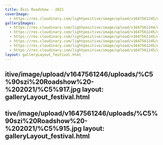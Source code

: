 ```yaml
---
title: Őszi Roadshow - 2021
coverImage:
  - https://res.cloudinary.com/lightpositive/image/upload/v1647561245/uploads/%C5%90szi%20Roadshow%20-%202021/%C5%91.jpg
galleryImages: 
  - https://res.cloudinary.com/lightpositive/image/upload/v1647561244/uploads/%C5%90szi%20Roadshow%20-%202021/%C5%913.jpg
  - https://res.cloudinary.com/lightpositive/image/upload/v1647561245/uploads/%C5%90szi%20Roadshow%20-%202021/%C5%916.jpg
  - https://res.cloudinary.com/lightpositive/image/upload/v1647561245/uploads/%C5%90szi%20Roadshow%20-%202021/%C5%914.jpg
  - https://res.cloudinary.com/lightpositive/image/upload/v1647561245/uploads/%C5%90szi%20Roadshow%20-%202021/%C5%918.jpg
  - https://res.cloudinary.com/lightpositive/image/upload/v1647561245/uploads/%C5%90szi%20Roadshow%20-%202021/%C5%911.jpg
  - https://res.cloudinary.com/lightpositive/image/upload/v1647561245/uploads/%C5%90szi%20Roadshow%20-%202021/%C5%91.jpg
layout: galleryLayout_festival.html
---
```

itive/image/upload/v1647561246/uploads/%C5%90szi%20Roadshow%20-%202021/%C5%917.jpg
layout: galleryLayout_festival.html
---
tive/image/upload/v1647561246/uploads/%C5%90szi%20Roadshow%20-%202021/%C5%915.jpg
layout: galleryLayout_festival.html
---
